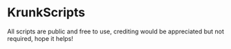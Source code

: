 # KrunkScripts

All scripts are public and free to use, crediting would be appreciated but not required, hope it helps!

